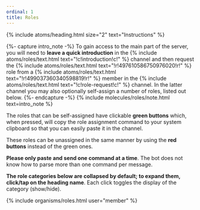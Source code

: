 ```yaml
---
ordinal: 1
title: Roles
---
```


{% include atoms/heading.html size="2" text="Instructions" %}

{%- capture intro_note -%}
    To gain access to the main part of the server, you will need to **leave a quick introduction** in the {% include atoms/roles/text.html text="!c!introduction!c!" %} channel and then request the {% include atoms/roles/text.html text="!r!497610586750976020!r!" %} role from a {% include atoms/roles/text.html text="!r!499037360340598819!r!" %} member in the {% include atoms/roles/text.html text="!c!role-request!c!" %} channel. In the latter channel you may also optionally self-assign a number of roles, listed out below. 
{%- endcapture -%}
{% include molecules/roles/note.html text=intro_note %}

The roles that can be self-assigned have clickable **green buttons** which, when pressed, will copy the role assignment command to your system clipboard so that you can easily paste it in the channel. 

These roles can be unassigned in the same manner by using the **red buttons** instead of the green ones.

**Please only paste and send one command at a time**. The bot does not know how to parse more than one command per message.

**The role categories below are collapsed by default; to expand them, click/tap on the heading name**. Each click toggles the display of the category (show/hide).

{% include organisms/roles.html user="member" %}
